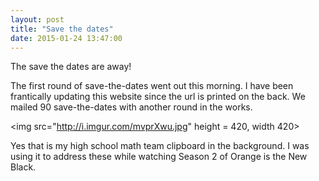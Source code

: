 ```yaml
---
layout: post
title: "Save the dates"
date: 2015-01-24 13:47:00
---
```


The save the dates are away!  

The first round of save-the-dates went out this morning. I have been frantically
updating this website since the url is printed on the back. We mailed 90 
save-the-dates with another round in the works.  

<img src="http://i.imgur.com/mvprXwu.jpg" height = 420, width 420>  

Yes that is my high school math team clipboard in the background. I was using
it to address these while watching Season 2 of Orange is the New Black.